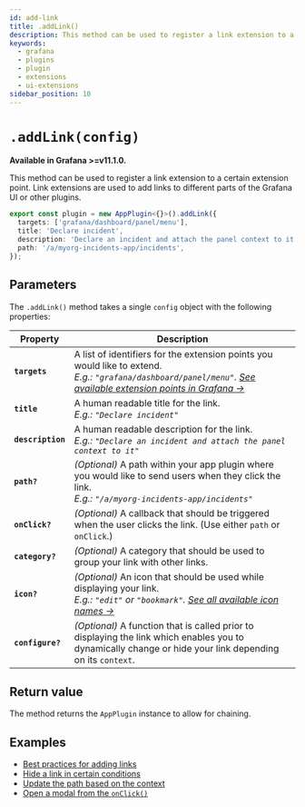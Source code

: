 ```yaml
---
id: add-link
title: .addLink()
description: This method can be used to register a link extension to a certain extension point.
keywords:
  - grafana
  - plugins
  - plugin
  - extensions
  - ui-extensions
sidebar_position: 10
---
```


# `.addLink(config)`

**Available in Grafana >=v11.1.0.**

This method can be used to register a link extension to a certain extension point. Link extensions are used to add links to different parts of the Grafana UI or other plugins.

```typescript
export const plugin = new AppPlugin<{}>().addLink({
  targets: ['grafana/dashboard/panel/menu'],
  title: 'Declare incident',
  description: 'Declare an incident and attach the panel context to it',
  path: '/a/myorg-incidents-app/incidents',
});
```

## Parameters

The `.addLink()` method takes a single `config` object with the following properties:

| Property          | Description                                                                                                                                                                                                                                  |
| ----------------- | -------------------------------------------------------------------------------------------------------------------------------------------------------------------------------------------------------------------------------------------- |
| **`targets`**     | A list of identifiers for the extension points you would like to extend. <br /> _E.g.: `"grafana/dashboard/panel/menu"`. [See available extension points in Grafana &rarr;](#available-extension-points-within-grafana)_                     |
| **`title`**       | A human readable title for the link. <br /> _E.g.: `"Declare incident"`_                                                                                                                                                                     |
| **`description`** | A human readable description for the link. <br /> _E.g.: `"Declare an incident and attach the panel context to it"`_                                                                                                                         |
| **`path?`**       | _(Optional)_ A path within your app plugin where you would like to send users when they click the link. <br /> _E.g.: `"/a/myorg-incidents-app/incidents"`_                                                                                  |
| **`onClick?`**    | _(Optional)_ A callback that should be triggered when the user clicks the link. (Use either `path` or `onClick`.)                                                                                                                            |
| **`category?`**   | _(Optional)_ A category that should be used to group your link with other links.                                                                                                                                                             |
| **`icon?`**       | _(Optional)_ An icon that should be used while displaying your link. <br /> _E.g.: `"edit"` or `"bookmark"`. [See all available icon names &rarr;](https://github.com/grafana/grafana/blob/main/packages/grafana-data/src/types/icon.ts#L1)_ |
| **`configure?`**  | _(Optional)_ A function that is called prior to displaying the link which enables you to dynamically change or hide your link depending on its `context`.                                                                                    |

## Return value

The method returns the `AppPlugin` instance to allow for chaining.

## Examples

- [Best practices for adding links](../../tutorials/ui-extensions/register-an-extension.md#best-practices-for-adding-links)
- [Hide a link in certain conditions](../../tutorials/ui-extensions/register-an-extension.md#hide-a-link-in-certain-conditions)
- [Update the path based on the context](../../tutorials/ui-extensions/register-an-extension.md#update-the-path-based-on-the-context)
- [Open a modal from the `onClick()`](../../tutorials/ui-extensions/register-an-extension.md#open-a-modal-from-the-onclick)
